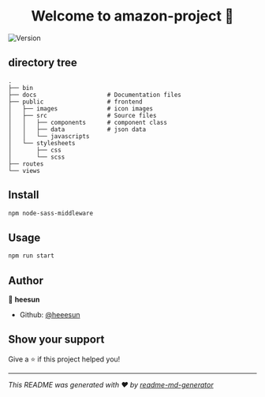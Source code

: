 <h1 align="center">Welcome to amazon-project 👋</h1>
<p>
  <img alt="Version" src="https://img.shields.io/badge/version-0.0.1-blue.svg?cacheSeconds=2592000" />
</p>

## directory tree
```
.
├── bin                     
├── docs                    # Documentation files
├── public                  # frontend
│   ├── images              # icon images
│   ├── src                 # Source files
│   │   ├── components      # component class
│   │   ├── data            # json data
│   │   └── javascripts     
│   └── stylesheets
│       ├── css
│       └── scss            
├── routes
└── views
```
## Install

```sh
npm node-sass-middleware
```

## Usage

```sh
npm run start
```

## Author

👤 **heesun**

* Github: [@heeesun](https://github.com/heeesun)

## Show your support

Give a ⭐️ if this project helped you!

***
_This README was generated with ❤️ by [readme-md-generator](https://github.com/kefranabg/readme-md-generator)_